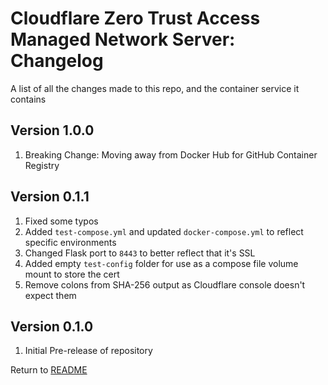 Cloudflare Zero Trust Access Managed Network Server: Changelog
==============================================================
A list of all the changes made to this repo, and the container service it contains

Version 1.0.0
-------------

1. Breaking Change: Moving away from Docker Hub for GitHub Container Registry

Version 0.1.1
-------------

1. Fixed some typos
2. Added `test-compose.yml` and updated `docker-compose.yml` to reflect specific environments
3. Changed Flask port to `8443` to better reflect that it's SSL
4. Added empty `test-config` folder for use as a compose file volume mount to store the cert
5. Remove colons from SHA-256 output as Cloudflare console doesn't expect them

Version 0.1.0
-------------

1. Initial Pre-release of repository

Return to [README](README.md)
